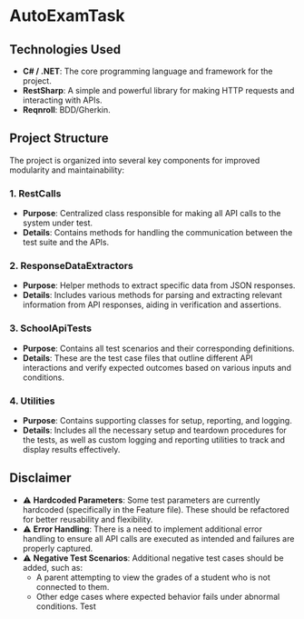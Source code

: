 # **AutoExamTask**

## **Technologies Used**

- **C# / .NET**: The core programming language and framework for the project.
- **RestSharp**: A simple and powerful library for making HTTP requests and interacting with APIs.
- **Reqnroll**: BDD/Gherkin.

## **Project Structure**

The project is organized into several key components for improved modularity and maintainability:

### 1. **RestCalls**
- **Purpose**: Centralized class responsible for making all API calls to the system under test.
- **Details**: Contains methods for handling the communication between the test suite and the APIs.

### 2. **ResponseDataExtractors**
- **Purpose**: Helper methods to extract specific data from JSON responses.
- **Details**: Includes various methods for parsing and extracting relevant information from API responses, aiding in verification and assertions.

### 3. **SchoolApiTests**
- **Purpose**: Contains all test scenarios and their corresponding definitions.
- **Details**: These are the test case files that outline different API interactions and verify expected outcomes based on various inputs and conditions.

### 4. **Utilities**
- **Purpose**: Contains supporting classes for setup, reporting, and logging.
- **Details**: Includes all the necessary setup and teardown procedures for the tests, as well as custom logging and reporting utilities to track and display results effectively.

## **Disclaimer**

- ⚠️ **Hardcoded Parameters**: Some test parameters are currently hardcoded (specifically in the Feature file). These should be refactored for better reusability and flexibility.
- ⚠️ **Error Handling**: There is a need to implement additional error handling to ensure all API calls are executed as intended and failures are properly captured.
- ⚠️ **Negative Test Scenarios**: Additional negative test cases should be added, such as:
  - A parent attempting to view the grades of a student who is not connected to them.
  - Other edge cases where expected behavior fails under abnormal conditions.
Test
